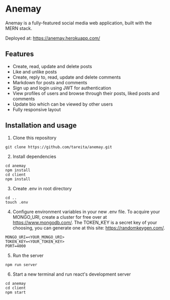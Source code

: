 # Anemay
Anemay is a fully-featured social media web application, built with the MERN stack.  

Deployed at: https://anemay.herokuapp.com/


## Features
- Create, read, update and delete posts
- Like and unlike posts
- Create, reply to, read, update and delete comments
- Markdown for posts and comments
- Sign up and login using JWT for authentication
- View profiles of users and browse through their posts, liked posts and comments
- Update bio which can be viewed by other users
- Fully responsive layout

## Installation and usage
1) Clone this repository  
```
git clone https://github.com/tareita/anemay.git
```
2) Install dependencies  
```
cd anemay  
npm install
cd client
npm install
```
3) Create .env in root directory
```
cd ..
touch .env
```
4) Configure environment variables in your new .env file. To acquire your MONGO_URI, create a cluster for free over at https://www.mongodb.com/. The TOKEN_KEY is a secret key of your choosing, you can generate one at this site: https://randomkeygen.com/.
```
MONGO_URI=<YOUR_MONGO_URI> 
TOKEN_KEY=<YOUR_TOKEN_KEY>
PORT=4000
```
5) Run the server
```
npm run server
```
6) Start a new terminal and run react's development server
```
cd anemay
cd client
npm start
```
